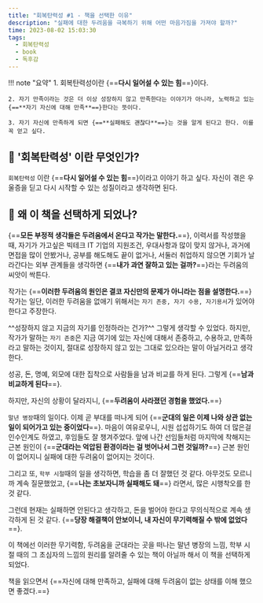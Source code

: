 ```yaml
---
title: "회복탄력성 #1 - 책을 선택한 이유"
description: "실패에 대한 두려움을 극복하기 위해 어떤 마음가짐을 가져야 할까?"
time: 2023-08-02 15:03:30
tags:
  - 회복탄력성
  - book
  - 독후감
---
```


!!! note "요약"
    1. 회복탄력성이란 {==**다시 일어설 수 있는 힘**==}이다.

    2. 자기 만족이라는 것은 더 이상 성장하지 않고 만족한다는 이야기가 아니라, 노력하고 있는 {==**자기 자신에 대해 만족**==}한다는 뜻이다.

    3. 자기 자신에 만족하게 되면 {==**실패해도 괜찮다**==}는 것을 알게 된다고 한다. 이를 꼭 얻고 싶다.


## 🦘 '회복탄력성' 이란 무엇인가?

`회복탄력성` 이란 {==**다시 일어설 수 있는 힘**==}이라고 이야기 하고 싶다. 자신이 겪은 우울증을 딛고 다시 시작할 수 있는 성질이라고 생각하면 된다.

## 💭 왜 이 책을 선택하게 되었나?

{==**모든 부정적 생각들은 두려움에서 온다고 작가는 말한다.**==}, 이력서를 작성했을 때, 자기가 가고싶은 빅테크 IT 기업의 지원조건, 우대사항과 많이 맞지 않거나, 과거에 면접을 많이 안봤거나, 공부를 해도해도 끝이 없거나, 서둘러 취업하지 않으면 기회가 날라간다는 외부 관계들을 생각하면 {==**내가 과연 잘하고 있는 걸까?**==}라는 두려움의 씨앗이 싹튼다.

작가는 {==**이러한 두려움의 원인은 결코 자신만의 문제가 아니라는 점을 설명한다.**==} 작가는 일단, 이러한 두려움을 없애기 위해서는 `자기 존중, 자기 수용, 자기용서`가 있어야 한다고 주장한다.

^^성장하지 않고 지금의 자기를 인정하라는 건가?^^ 그렇게 생각할 수 있었다. 하지만, 작가가 말하는 `자기 존중`은 지금 여기에 있는 자신에 대해서 존중하고, 수용하고, 만족하라고 말하는 것이지, 절대로 성장하지 않고 있는 그대로 있으라는 말이 아닐거라고 생각한다.

성공, 돈, 명예, 외모에 대한 집착으로 사람들을 남과 비교를 하게 된다. 그렇게 {==**남과 비교하게 된다**==}.

하지만, 자신의 상황이 달라지니, {==**두려움이 사라졌던 경험을 했었다.**==}

`말년 병장`때의 일이다. 이제 곧 부대를 떠나게 되어 {==**군대의 일은 이제 나와 상관 없는 일이 되어가고 있는 중이었다**==}. 마음이 여유로우니, 시원 섭섭하기도 하여 더 많은걸 인수인계도 하였고, 후임들도 잘 챙겨주었다. 앞에 나간 선임들처럼 마지막에 착해지는 근본 원인이 {==**군대라는 억압된 환경이라는 걸 벗어나서 그런 것일까?**==} 근본 원인이 없어지니 실패에 대한 두려움이 없어지는 것이다.

그리고 또, `학부 시절`때의 일을 생각하면, 학습을 좀 더 잘했던 것 같다. 아무것도 모르니까 계속 질문했었고, {==**나는 초보자니까 실패해도 돼**==} 라면서, 많은 시행착오를 한 것 같다.

그런데 현재는 실패하면 안된다고 생각하고, 돈을 벌어야 한다고 무의식적으로 계속 생각하게 된 것 같다. {==**당장 해결책이 안보이니, 내 자신이 무기력해질 수 밖에 없었다**==}.

이 책에선 이러한 무기력함, 두려움을 군대라는 곳을 떠나는 말년 병장의 느낌, 학부 시절 때의 그 초심자의 느낌의 원리를 알려줄 수 있는 책이 아닐까 해서 이 책을 선택하게 되었다.

책을 읽으면서 {==자신에 대해 만족하고, 실패에 대해 두려움이 없는 상태를 이해 했으면 좋겠다.==}
